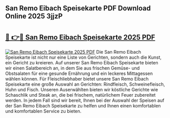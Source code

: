 ## San Remo Eibach Speisekarte PDF Download Online 2025 3jjzP

# <h2><a href="http://gcb56bk.nevu.top/?p=San+Remo+Eibach+Speisekarte">🔗 👉🔴 San Remo Eibach Speisekarte 2025 PDF</a></h2>

[![San Remo Eibach Speisekarte 2025 PDF](https://i.imgur.com/dBaPXMq.png)](http://gcb56bk.nevu.top/?p=San+Remo+Eibach+Speisekarte)
Die San Remo Eibach Speisekarte ist nicht nur eine Liste von Gerichten, sondern auch die Kunst, ein Gericht zu kreieren. Auf unserer San Remo Eibach Speisekarte bieten wir einen Salatbereich an, in dem Sie aus frischen Gemüse- und Obstsalaten für eine gesunde Ernährung und ein leckeres Mittagessen wählen können. Für Fleischliebhaber bietet unsere San Remo Eibach Speisekarte eine große Auswahl an Gerichten: Rindfleisch, Schweinefleisch, Huhn und Fisch. Unseren Auserwählten bieten wir köstliche Gerichte wie Schaschlik und Steak an, die bei frischem, natürlichem Feuer zubereitet werden. In jedem Fall sind wir bereit, Ihnen bei der Auswahl der Speisen auf der San Remo Eibach Speisekarte zu helfen und Ihnen einen komfortablen und komfortablen Service zu bieten.
